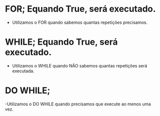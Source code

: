 # FOR; Equando True, será executado.
- Utilizamos o FOR quando sabemos quantas repetições precisamos.

# WHILE; Equando True, será executado.
- Utilizamos o WHILE quando NÃO sabemos quantas repetiçôes será executada.

# DO WHILE;
-Utilizamos o DO WHILE quando precisamos que execute ao menos uma vez.